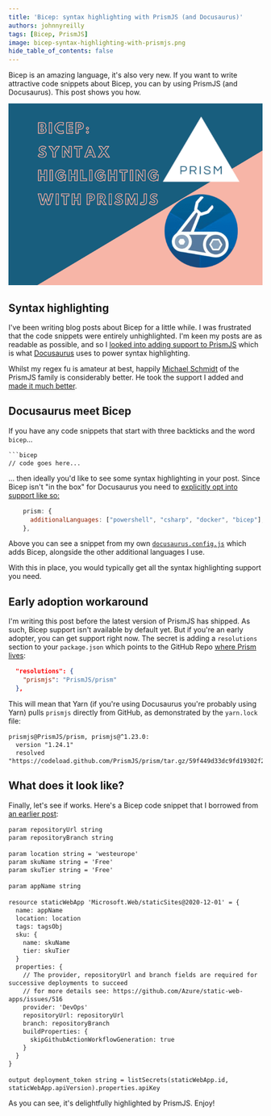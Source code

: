 ```yaml
---
title: 'Bicep: syntax highlighting with PrismJS (and Docusaurus)'
authors: johnnyreilly
tags: [Bicep, PrismJS]
image: bicep-syntax-highlighting-with-prismjs.png
hide_table_of_contents: false
---
```


Bicep is an amazing language, it's also very new. If you want to write attractive code snippets about Bicep, you can by using PrismJS (and Docusaurus). This post shows you how.

![title image reading "Publish Azure Static Web Apps with Bicep and Azure DevOps" and some Azure logos](bicep-syntax-highlighting-with-prismjs.png)

## Syntax highlighting

I've been writing blog posts about Bicep for a little while. I was frustrated that the code snippets were entirely unhighlighted. I'm keen my posts are as readable as possible, and so I [looked into adding support to PrismJS](https://github.com/PrismJS/prism/pull/3027) which is what [Docusaurus](https://docusaurus.io/) uses to power syntax highlighting.

Whilst my regex fu is amateur at best, happily [Michael Schmidt](https://github.com/RunDevelopment) of the PrismJS family is considerably better. He took the support I added and [made it much better](https://github.com/PrismJS/prism/pull/3028).

## Docusaurus meet Bicep

If you have any code snippets that start with three backticks and the word `bicep`...

````
```bicep
// code goes here...
````

... then ideally you'd like to see some syntax highlighting in your post. Since Bicep isn't "in the box" for Docusaurus you need to [explicitly opt into support like so:](https://docusaurus.io/docs/next/markdown-features/code-blocks#supported-languages)

```js
    prism: {
      additionalLanguages: ["powershell", "csharp", "docker", "bicep"],
    },
```

Above you can see a snippet from my own [`docusaurus.config.js`](https://github.com/johnnyreilly/blog.johnnyreilly.com/blob/b2df93efb72adc32d9f45de4f727e890e59a4919/blog-website/docusaurus.config.js#L185) which adds Bicep, alongside the other additional languages I use.

With this in place, you would typically get all the syntax highlighting support you need.

## Early adoption workaround

I'm writing this post before the latest version of PrismJS has shipped. As such, Bicep support isn't available by default yet. But if you're an early adopter, you can get support right now. The secret is adding a `resolutions` section to your `package.json` which points to the GitHub Repo [where Prism lives](https://github.com/PrismJS/prism):

```json
  "resolutions": {
    "prismjs": "PrismJS/prism"
  },
```

This will mean that Yarn (if you're using Docusaurus you're probably using Yarn) pulls `prismjs` directly from GitHub, as demonstrated by the `yarn.lock` file:

```
prismjs@PrismJS/prism, prismjs@^1.23.0:
  version "1.24.1"
  resolved "https://codeload.github.com/PrismJS/prism/tar.gz/59f449d33dc9fd19302f21aad95fc0b5028ac830"
```

## What does it look like?

Finally, let's see if works. Here's a Bicep code snippet that I borrowed from [an earlier post](/2021/08/19/bicep-syntax-highlighting-with-prismjs):

```bicep
param repositoryUrl string
param repositoryBranch string

param location string = 'westeurope'
param skuName string = 'Free'
param skuTier string = 'Free'

param appName string

resource staticWebApp 'Microsoft.Web/staticSites@2020-12-01' = {
  name: appName
  location: location
  tags: tagsObj
  sku: {
    name: skuName
    tier: skuTier
  }
  properties: {
    // The provider, repositoryUrl and branch fields are required for successive deployments to succeed
    // for more details see: https://github.com/Azure/static-web-apps/issues/516
    provider: 'DevOps'
    repositoryUrl: repositoryUrl
    branch: repositoryBranch
    buildProperties: {
      skipGithubActionWorkflowGeneration: true
    }
  }
}

output deployment_token string = listSecrets(staticWebApp.id, staticWebApp.apiVersion).properties.apiKey
```

As you can see, it's delightfully highlighted by PrismJS. Enjoy!
